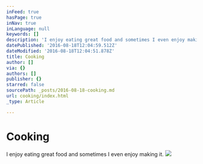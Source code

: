 ```yaml
---
inFeed: true
hasPage: true
inNav: true
inLanguage: null
keywords: []
description: 'I enjoy eating great food and sometimes I even enjoy making it. '
datePublished: '2016-08-18T12:04:59.512Z'
dateModified: '2016-08-18T12:04:51.878Z'
title: Cooking
author: []
via: {}
authors: []
publisher: {}
starred: false
sourcePath: _posts/2016-08-18-cooking.md
url: cooking/index.html
_type: Article

---
```

# Cooking

I enjoy eating great food and sometimes I even enjoy making it. ![](https://the-grid-user-content.s3-us-west-2.amazonaws.com/d10cef77-5ee5-45c8-a1bd-4fee2fe45778.jpg)